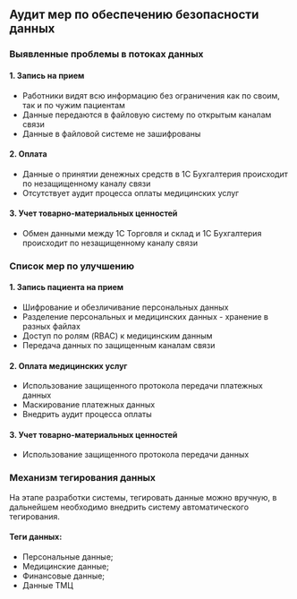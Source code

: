 ## Аудит мер по обеспечению безопасности данных
###  Выявленные проблемы в потоках данных
#### 1. Запись на прием
- Работники видят всю информацию без ограничения как по своим, так и по чужим пациентам
- Данные передаются в файловую систему по открытым каналам связи
- Данные в файловой системе не зашифрованы

#### 2. Оплата
- Данные о принятии денежных средств в 1С Бухгалтерия происходит по незащищенному каналу связи
- Отсутствует аудит процесса оплаты медицинских услуг

#### 3. Учет товарно-материальных ценностей
- Обмен данными между 1С Торговля и склад и 1С Бухгалтерия происходит по незащищенному каналу связи


### Список мер по улучшению 

#### 1. Запись пациента на прием
- Шифрование и обезличивание персональных данных
- Разделение персональных и медицинских данных - хранение в разных файлах
- Доступ по ролям (RBAC) к медицинским данным
- Передача данных по защищенным каналам связи

#### 2. Оплата медицинских услуг
- Использование защищенного протокола передачи платежных данных
- Маскирование платежных данных
- Внедрить аудит процесса оплаты

#### 3. Учет товарно-материальных ценностей
- Использование защищенного протокола передачи данных

### Механизм тегирования данных
На этапе разработки системы, тегировать данные можно вручную, в дальнейшем необходимо внедрить систему автоматического тегирования.

#### Теги данных:
- Персональные данные;
- Медицинские данные;
- Финансовые данные;
- Данные ТМЦ
